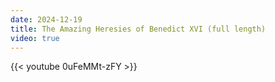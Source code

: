 ```yaml
---
date: 2024-12-19
title: The Amazing Heresies of Benedict XVI (full length)
video: true
---
```



{{< youtube 0uFeMMt-zFY >}}
